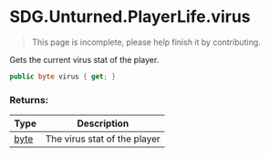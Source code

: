 # SDG.Unturned.PlayerLife.virus

> This page is incomplete, please help finish it by contributing.

Gets the current virus stat of the player.

```C#
public byte virus { get; }
```

### Returns:

Type | Description
------------ | -------------
[byte](https://docs.microsoft.com/en-us/dotnet/api/system.byte?view=netframework-3.5) | The virus stat of the player